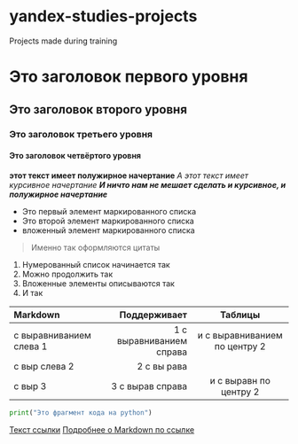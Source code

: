 # yandex-studies-projects
Projects made during training
# Это заголовок первого уровня
## Это заголовок второго уровня
### Это заголовок третьего уровня
#### Это заголовок четвёртого уровня
**этот текст имеет полужирное начертание**
*А этот текст имеет курсивное начертание*
***И ничто нам не мешает сделать и курсивное, и полужирное начертание***
- Это первый элемент маркированного списка
- Это второй элемент маркированного списка
- вложенный элемент маркированного списка
> Именно так оформляются цитаты
1. Нумерованный список начинается так
2. Можно продолжить так
1. Вложенные элементы описываются так
2. И так

| Markdown | Поддерживает | Таблицы |
| :------- | ------------------: |:-------------:|
| с выравниванием слева   1         |               1        с выравниванием справа |       и с выравниванием по центру     2     |
| с выр слева   2         |               2        с вы рава |           |
| с выр 3      |               3        с вырав справа |       и с выравн по центру      2    |
```python
print("Это фрагмент кода на python")
```
[Текст ссылки](адрес://ссылки.здесь "Заголовок ссылки")
[Подробнее о Markdown по ссылке](https://daringfireball.net/projects/markdown/)
